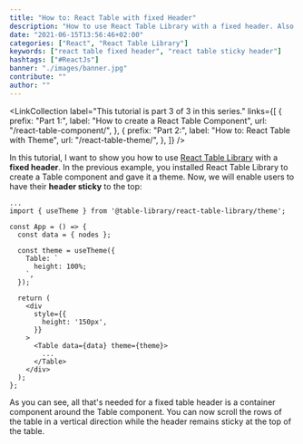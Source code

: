 ```yaml
---
title: "How to: React Table with fixed Header"
description: "How to use React Table Library with a fixed header. Also called a sticky header, can be enabled in React Table with  ..."
date: "2021-06-15T13:56:46+02:00"
categories: ["React", "React Table Library"]
keywords: ["react table fixed header", "react table sticky header"]
hashtags: ["#ReactJs"]
banner: "./images/banner.jpg"
contribute: ""
author: ""
---
```


<Sponsorship />

<LinkCollection
  label="This tutorial is part 3 of 3 in this series."
  links={[
    {
      prefix: "Part 1:",
      label: "How to create a React Table Component",
      url: "/react-table-component/",
    },
    {
      prefix: "Part 2:",
      label: "How to: React Table with Theme",
      url: "/react-table-theme/",
    },
  ]}
/>

In this tutorial, I want to show you how to use [React Table Library](https://react-table-library.com) with a **fixed header**. In the previous example, you installed React Table Library to create a Table component and gave it a theme. Now, we will enable users to have their **header sticky** to the top:

```javascript{2,7-11,14-18,19,22}
...
import { useTheme } from '@table-library/react-table-library/theme';

const App = () => {
  const data = { nodes };

  const theme = useTheme({
    Table: `
      height: 100%;
    `,
  });

  return (
    <div
      style={{
        height: '150px',
      }}
    >
      <Table data={data} theme={theme}>
        ...
      </Table>
    </div>
  );
};
```

As you can see, all that's needed for a fixed table header is a container component around the Table component. You can now scroll the rows of the table in a vertical direction while the header remains sticky at the top of the table.
